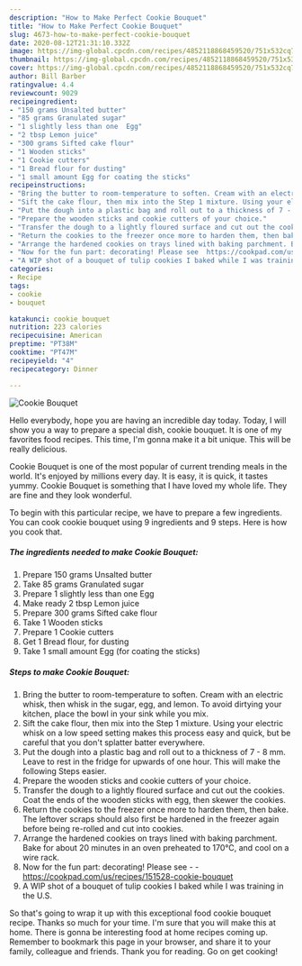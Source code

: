 ```yaml
---
description: "How to Make Perfect Cookie Bouquet"
title: "How to Make Perfect Cookie Bouquet"
slug: 4673-how-to-make-perfect-cookie-bouquet
date: 2020-08-12T21:31:10.332Z
image: https://img-global.cpcdn.com/recipes/4852118868459520/751x532cq70/cookie-bouquet-recipe-main-photo.jpg
thumbnail: https://img-global.cpcdn.com/recipes/4852118868459520/751x532cq70/cookie-bouquet-recipe-main-photo.jpg
cover: https://img-global.cpcdn.com/recipes/4852118868459520/751x532cq70/cookie-bouquet-recipe-main-photo.jpg
author: Bill Barber
ratingvalue: 4.4
reviewcount: 9029
recipeingredient:
- "150 grams Unsalted butter"
- "85 grams Granulated sugar"
- "1 slightly less than one  Egg"
- "2 tbsp Lemon juice"
- "300 grams Sifted cake flour"
- "1 Wooden sticks"
- "1 Cookie cutters"
- "1 Bread flour for dusting"
- "1 small amount Egg for coating the sticks"
recipeinstructions:
- "Bring the butter to room-temperature to soften. Cream with an electric whisk, then whisk in the sugar, egg, and lemon. To avoid dirtying your kitchen, place the bowl in your sink while you mix."
- "Sift the cake flour, then mix into the Step 1 mixture. Using your electric whisk on a low speed setting makes this process easy and quick, but be careful that you don&#39;t splatter batter everywhere."
- "Put the dough into a plastic bag and roll out to a thickness of 7 - 8 mm. Leave to rest in the fridge for upwards of one hour. This will make the following Steps easier."
- "Prepare the wooden sticks and cookie cutters of your choice."
- "Transfer the dough to a lightly floured surface and cut out the cookies. Coat the ends of the wooden sticks with egg, then skewer the cookies."
- "Return the cookies to the freezer once more to harden them, then bake. The leftover scraps should also first be hardened in the freezer again before being re-rolled and cut into cookies."
- "Arrange the hardened cookies on trays lined with baking parchment. Bake for about 20 minutes in an oven preheated to 170°C, and cool on a wire rack."
- "Now for the fun part: decorating! Please see  https://cookpad.com/us/recipes/151528-cookie-bouquet"
- "A WIP shot of a bouquet of tulip cookies I baked while I was training in the U.S."
categories:
- Recipe
tags:
- cookie
- bouquet

katakunci: cookie bouquet 
nutrition: 223 calories
recipecuisine: American
preptime: "PT38M"
cooktime: "PT47M"
recipeyield: "4"
recipecategory: Dinner

---
```



![Cookie Bouquet](https://img-global.cpcdn.com/recipes/4852118868459520/751x532cq70/cookie-bouquet-recipe-main-photo.jpg)

Hello everybody, hope you are having an incredible day today. Today, I will show you a way to prepare a special dish, cookie bouquet. It is one of my favorites food recipes. This time, I'm gonna make it a bit unique. This will be really delicious.

Cookie Bouquet is one of the most popular of current trending meals in the world. It's enjoyed by millions every day. It is easy, it is quick, it tastes yummy. Cookie Bouquet is something that I have loved my whole life. They are fine and they look wonderful.




To begin with this particular recipe, we have to prepare a few ingredients. You can cook cookie bouquet using 9 ingredients and 9 steps. Here is how you cook that.

<!--inarticleads1-->

##### The ingredients needed to make Cookie Bouquet:

1. Prepare 150 grams Unsalted butter
1. Take 85 grams Granulated sugar
1. Prepare 1 slightly less than one  Egg
1. Make ready 2 tbsp Lemon juice
1. Prepare 300 grams Sifted cake flour
1. Take 1 Wooden sticks
1. Prepare 1 Cookie cutters
1. Get 1 Bread flour, for dusting
1. Take 1 small amount Egg (for coating the sticks)




<!--inarticleads2-->

##### Steps to make Cookie Bouquet:

1. Bring the butter to room-temperature to soften. Cream with an electric whisk, then whisk in the sugar, egg, and lemon. To avoid dirtying your kitchen, place the bowl in your sink while you mix.
1. Sift the cake flour, then mix into the Step 1 mixture. Using your electric whisk on a low speed setting makes this process easy and quick, but be careful that you don&#39;t splatter batter everywhere.
1. Put the dough into a plastic bag and roll out to a thickness of 7 - 8 mm. Leave to rest in the fridge for upwards of one hour. This will make the following Steps easier.
1. Prepare the wooden sticks and cookie cutters of your choice.
1. Transfer the dough to a lightly floured surface and cut out the cookies. Coat the ends of the wooden sticks with egg, then skewer the cookies.
1. Return the cookies to the freezer once more to harden them, then bake. The leftover scraps should also first be hardened in the freezer again before being re-rolled and cut into cookies.
1. Arrange the hardened cookies on trays lined with baking parchment. Bake for about 20 minutes in an oven preheated to 170°C, and cool on a wire rack.
1. Now for the fun part: decorating! Please see -  - https://cookpad.com/us/recipes/151528-cookie-bouquet
1. A WIP shot of a bouquet of tulip cookies I baked while I was training in the U.S.




So that's going to wrap it up with this exceptional food cookie bouquet recipe. Thanks so much for your time. I'm sure that you will make this at home. There is gonna be interesting food at home recipes coming up. Remember to bookmark this page in your browser, and share it to your family, colleague and friends. Thank you for reading. Go on get cooking!
